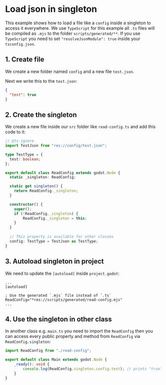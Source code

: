 # Load json in singleton

This example shows how to load a file like a ``config`` inside a singleton to access it everywhere.
We use ``TypeScript`` for this example all `.ts` files will be compiled as `.mjs` to the folder `scripts/generated/**`. If you use `TypeScript` you need to set `"resolveJsonModule": true` inside your `tsconfig.json`.

## 1. Create file

We create a new folder named ``config`` and  a new file `test.json`.

Next we write this to the ``test.json``:

````json title="test.json"
{
  "test": true
}
````

## 2. Create the singleton

We create a new file inside our `src` folder like ``read-config.ts`` and add this code to it:

````ts title="read-config.ts"
// @ts-ignore
import TestJson from "res://config/test.json";

type TestType = {
  test: boolean;
};

export default class ReadConfig extends godot.Node {
  static _singleton: ReadConfig;

  static get singleton() {
    return ReadConfig._singleton;
  }

  constructor() {
    super();
    if (!ReadConfig._singleton) {
		ReadConfig._singleton = this;
    }
  }
  
  // This property is available for other classes
  config: TestType = TestJson as TestType;
}
````

## 3. Autoload singleton in project

We need to update the ``[autoload]`` inside `project.godot`:

````text title="project.godot"
...
[autoload]

; Use the generated `.mjs` file instead of `.ts`
ReadConfig="*res://scripts/generated/read-config.mjs"
...
````

## 4. Use the singleton in other class

In another class e.g. ``main.ts`` you need to import the `ReadConfig` then you can access every public property and method from `ReadConfig` via `ReadConfig.singleton`:

````ts title="main.ts"
import ReadConfig from "./read-config";

export default class Main extends godot.Node {
	_ready(): void {
		console.log(ReadConfig.singleton.config.test); // prints "true"
	}
}

````


